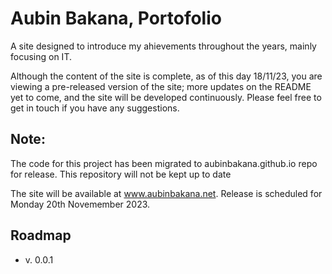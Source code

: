# Aubin Bakana, Portofolio

A site designed to introduce my ahievements throughout the years, mainly focusing on IT. 

Although the content of the site is complete, as of this day 18/11/23, you are viewing a pre-released version of the site; more updates on the README yet to come, and the site will be developed continuously. Please feel free to get in touch if you have any suggestions. 

## Note:
The code for this project has been migrated to aubinbakana.github.io repo for release. This repository will not be kept up to date 

The site will be available at www.aubinbakana.net. Release is scheduled for Monday 20th Novemember 2023. 

## Roadmap
* v. 0.0.1 
